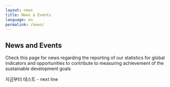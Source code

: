 ```yaml
---
layout: news
title: News & Events
language: en
permalink: /news/
---
```


## News and Events
Check this page for news regarding the reporting of our statistics for global indicators and opportunities to contribute to measuring achievement of the sustainable development goals

지금부터 테스트 - next line
